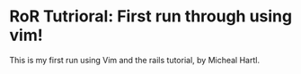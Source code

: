 # RoR Tutrioral: First run through using vim!

This is my first run using Vim and the rails tutorial, by Micheal Hartl.

